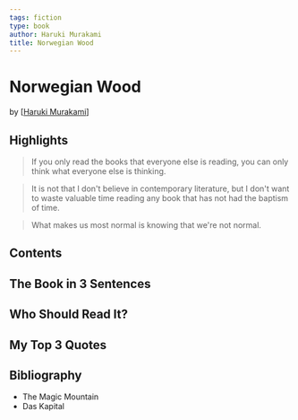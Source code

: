 ```yaml
---
tags: fiction
type: book
author: Haruki Murakami
title: Norwegian Wood
---
```


# Norwegian Wood
by [[Haruki Murakami]]

## Highlights
> If you only read the books that everyone else is reading, you can only think what everyone else is thinking.

> It is not that I don't believe in contemporary literature, but I don't want to waste valuable time reading any book that has not had the baptism of time.

> What makes us most normal is knowing that we're not normal.

## Contents

## The Book in 3 Sentences

## Who Should Read It?

## My Top 3 Quotes

## Bibliography
* The Magic Mountain
* Das Kapital


[//begin]: # "Autogenerated link references for markdown compatibility"
[Haruki Murakami]: <../authors/Haruki Murakami.md> "Haruki Murakami"
[//end]: # "Autogenerated link references"